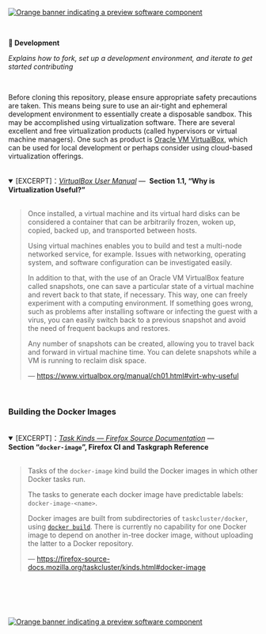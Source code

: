 [![Orange banner indicating a preview software component][release-level-banner--unstable]](##)

<br />

**📘 Development**

_Explains how to fork, set up a development environment, and iterate to get
started contributing_

<br />

<!--<div align="center">
<figure>
  <img
    alt="Depiction of the creation story"
    src="./img/Jailbot_creation.png"
  /><br />
  <figcaption>Depiction of the creation story</figcaption>
</figure>
</div><br /><br />-->

Before cloning this repository, please ensure appropriate safety precautions are
taken. This means being sure to use an air-tight and ephemeral development
environment to essentially create a disposable sandbox. This may be accomplished
using virtualization software. There are several excellent and free
virtualization products (called hypervisors or virtual machine managers). One
such as product is [Oracle VM VirtualBox][], which can be used for local
development or perhaps consider using cloud-based virtualization
offerings.<br /><br />

<details open><summary>
[EXCERPT]：<em><a title="Oracle® VM VirtualBox® User Manual" <a
  href="https://www.virtualbox.org/manual"
                >VirtualBox User Manual</a></em>&nbsp;&mdash;&nbsp;
  <b>Section 1.1, “Why is Virtualization Useful?”</b>
</summary><br />

> Once installed, a virtual machine and its virtual hard disks can be considered
> a container that can be arbitrarily frozen, woken up, copied, backed up, and
> transported between hosts.
>
> Using virtual machines enables you to build and test a multi-node networked
> service, for example. Issues with networking, operating system, and software
> configuration can be investigated easily.
>
> In addition to that, with the use of an Oracle VM VirtualBox feature called
> snapshots, one can save a particular state of a virtual machine and revert
> back to that state, if necessary. This way, one can freely experiment with a
> computing environment. If something goes wrong, such as problems after
> installing software or infecting the guest with a virus, you can easily switch
> back to a previous snapshot and avoid the need of frequent backups and
> restores.
>
> Any number of snapshots can be created, allowing you to travel back and
> forward in virtual machine time. You can delete snapshots while a VM is
> running to reclaim disk space.
>
> &mdash;&nbsp;<https://www.virtualbox.org/manual/ch01.html#virt-why-useful>

</details><br />

<!-- TODO(DerekNonGeneric):

We would be remiss to mention the air-tightness of a VM architecture without
mentioning that having a [watertight privacy architecture][] would likewise
be preferable. Whonix offers detailed VirtualBox import instructions.[^1]

Please note usage of Whonix implies use of the Tor network, which it uses
to provide the strongest protection of client IP addresses. However, this may
be contentious in some academic and workplace settings. Usage of Whonix was,
however, suggested to the original author of this document by his professor.

-->

### Building the Docker Images

<br />

<details open><summary>
[EXCERPT]：<em><a title="Task Kinds &mdash; Firefox Source Documentation" <a
  href="https://firefox-source-docs.mozilla.org/taskcluster/kinds.html"
                >Task Kinds &mdash; Firefox Source
                  Documentation</a></em>&nbsp;&mdash;&nbsp;
  <strong>Section&nbsp;&ldquo;<code>docker-image</code>&rdquo;, Firefox CI and
    Taskgraph Reference</strong>
</summary><br />

> Tasks of the `docker-image` kind build the Docker images in which other Docker
> tasks run.
>
> The tasks to generate each docker image have predictable labels:
> `docker-image-<name>`.
>
> Docker images are built from subdirectories of `taskcluster/docker`, using
> [`docker build`][]. There is currently no capability for one Docker image to
> depend on another in-tree docker image, without uploading the latter to a
> Docker repository.
>
> &mdash;&nbsp;<https://firefox-source-docs.mozilla.org/taskcluster/kinds.html#docker-image>

</details><br />

<br /><br />

[![Orange banner indicating a preview software component][release-level-banner--unstable]](##)

<!-- LINK LABEL DEFINITIONS - START -->

[^1]:
    <https://www.whonix.org/wiki/VirtualBox> "Whonix ™ for Windows, macOS,
    Linux inside VirtualBox"

[`docker build`]:
  https://docs.docker.com/engine/reference/commandline/build/
  'docker build | Docker Documentation'
[Oracle VM VirtualBox]: https://www.virtualbox.org 'Oracle VM VirtualBox'
[Watertight Privacy Architecture]:
  https://www.whonix.org/wiki/About#Whonix_%E2%84%A2_Architecture
  'Whonix ™ Architecture'
[_VirtualBox User Manual_]:
  https://www.virtualbox.org/manual/
  'Oracle® VM VirtualBox® User Manual'
[release-level-banner--unstable]:
  https://raw.githubusercontent.com/OpenINF/openinf.github.io/live/assets/img/svg/release-level-banner--unstable.svg?sanitize=true
  'Banner for Release Level: Unstable'

<!-- LINK LABEL DEFINITIONS - END -->
